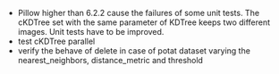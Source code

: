 * Pillow higher than 6.2.2 cause the failures of some unit tests. The cKDTree set with the same parameter of KDTree keeps two different images. Unit tests have to be improved.
* test cKDTree parallel
* verify the behave of delete in case of potat dataset varying the nearest_neighbors, distance_metric and threshold 
